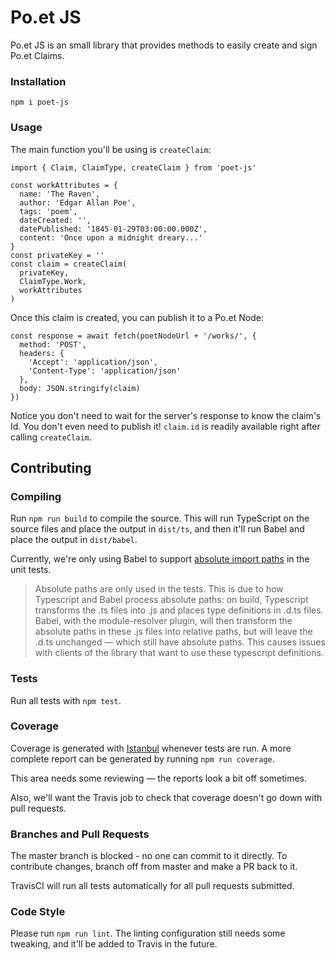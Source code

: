 # Po.et JS

Po.et JS is an small library that provides methods to easily create and sign Po.et Claims. 

### Installation
```
npm i poet-js
```

### Usage

The main function you'll be using is `createClaim`:
```
import { Claim, ClaimType, createClaim } from 'poet-js' 

const workAttributes = {
  name: 'The Raven',
  author: 'Edgar Allan Poe',
  tags: 'poem',
  dateCreated: '',
  datePublished: '1845-01-29T03:00:00.000Z',
  content: 'Once upon a midnight dreary...'
}
const privateKey = ''
const claim = createClaim(
  privateKey,
  ClaimType.Work,
  workAttributes
)
```
Once this claim is created, you can publish it to a Po.et Node:
```
const response = await fetch(poetNodeUrl + '/works/', {
  method: 'POST',
  headers: {
	'Accept': 'application/json',
	'Content-Type': 'application/json'
  },
  body: JSON.stringify(claim)
})
```
Notice you don't need to wait for the server's response to know the claim's Id. You don't even need to publish it! `claim.id` is readily available right after calling `createClaim`.

## Contributing

### Compiling
Run `npm run build` to compile the source. This will run TypeScript on the source files and place the output in `dist/ts`, and then it'll run Babel and place the output in `dist/babel`.

Currently, we're only using Babel to support [absolute import paths](https://github.com/tleunen/babel-plugin-module-resolver) in the unit tests. 
> Absolute paths are only used in the tests. This is due to how Typescript and Babel process absolute paths: on build, Typescript transforms the .ts files into .js and places type definitions in .d.ts files. Babel, with the module-resolver plugin, will then transform the absolute paths in these .js files into relative paths, but will leave the .d.ts unchanged — which still have absolute paths. This causes issues with clients of the library that want to use these typescript definitions.    

### Tests
Run all tests with `npm test`.


### Coverage
Coverage is generated with [Istanbul](https://github.com/istanbuljs/nyc) whenever tests are run.
A more complete report can be generated by running `npm run coverage`.

This area needs some reviewing — the reports look a bit off sometimes.

Also, we'll want the Travis job to check that coverage doesn't go down with pull requests. 

### Branches and Pull Requests
The master branch is blocked - no one can commit to it directly. To contribute changes, branch off from master and make a PR back to it. 

TravisCI will run all tests automatically for all pull requests submitted.

### Code Style
Please run `npm run lint`. The linting configuration still needs some tweaking, and it'll be added to Travis in the future.
